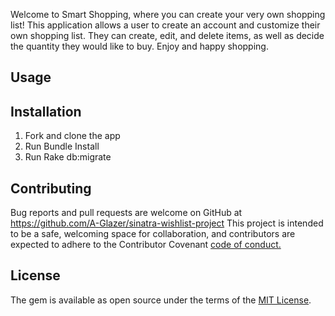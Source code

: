 Welcome to Smart Shopping, where you can create your very own shopping list! This application allows a user to create an account and customize their own shopping list. They can create, edit, and delete items, as well as decide the quantity they would like to buy. Enjoy and happy shopping.

## Usage


## Installation
1. Fork and clone the app 
2. Run Bundle Install
3. Run Rake db:migrate 

## Contributing

Bug reports and pull requests are welcome on GitHub at https://github.com/A-Glazer/sinatra-wishlist-project
This project is intended to be a safe, welcoming space for collaboration, and contributors are expected to adhere to the Contributor Covenant [code of conduct.](https://www.contributor-covenant.org/)



## License

The gem is available as open source under the terms of the [MIT License](https://opensource.org/licenses/MIT).

